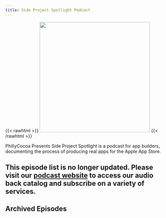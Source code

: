 ```yaml
---
title: Side Project Spotlight Podcast
---
```


{{< rawhtml >}}
<img src="/images/sps-logo.png" width="344px"/>
{{< /rawhtml >}}

PhillyCocoa Presents Side Project Spotlight is a podcast for app builders, documenting the process of producing real apps for the Apple App Store.

## This episode list is no longer updated. Please visit our [podcast website](https://podcast.phillycocoa.org) to access our audio back catalog and subscribe on a variety of services.

## Archived Episodes

<!-- GENERATED LIST OF EPISODES -->
